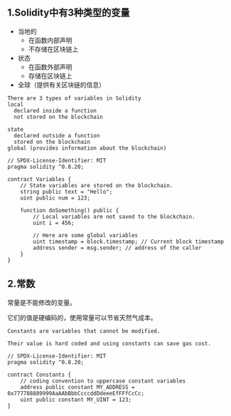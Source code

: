 ## 1.Solidity中有3种类型的变量
* 当地的
    * 在函数内部声明
    * 不存储在区块链上
* 状态
    * 在函数外部声明
    * 存储在区块链上
* 全球（提供有关区块链的信息）

```
There are 3 types of variables in Solidity
local
  declared inside a function
  not stored on the blockchain

state
  declared outside a function
  stored on the blockchain
global (provides information about the blockchain)
```

```solidity
// SPDX-License-Identifier: MIT
pragma solidity ^0.8.20;

contract Variables {
    // State variables are stored on the blockchain.
    string public text = "Hello";
    uint public num = 123;

    function doSomething() public {
        // Local variables are not saved to the blockchain.
        uint i = 456;

        // Here are some global variables
        uint timestamp = block.timestamp; // Current block timestamp
        address sender = msg.sender; // address of the caller
    }
}
```

## 2.常数
常量是不能修改的变量。

它们的值是硬编码的，使用常量可以节省天然气成本。
```
Constants are variables that cannot be modified.

Their value is hard coded and using constants can save gas cost.
```

```solidity
// SPDX-License-Identifier: MIT
pragma solidity ^0.8.20;

contract Constants {
    // coding convention to uppercase constant variables
    address public constant MY_ADDRESS = 0x777788889999AaAAbBbbCcccddDdeeeEfFFfCcCc;
    uint public constant MY_UINT = 123;
}
```